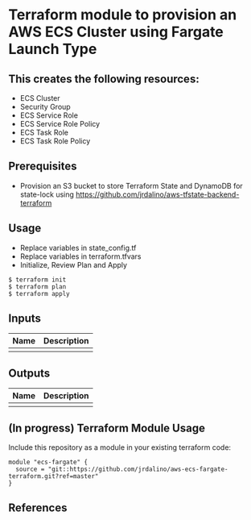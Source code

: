 # Terraform module to provision an AWS ECS Cluster using Fargate Launch Type

## This creates the following resources:
- ECS Cluster
- Security Group
- ECS Service Role
- ECS Service Role Policy
- ECS Task Role
- ECS Task Role Policy

## Prerequisites
- Provision an S3 bucket to store Terraform State and DynamoDB for state-lock using https://github.com/jrdalino/aws-tfstate-backend-terraform

## Usage
- Replace variables in state_config.tf
- Replace variables in terraform.tfvars
- Initialize, Review Plan and Apply
```
$ terraform init
$ terraform plan
$ terraform apply
```

## Inputs
| Name | Description |
|------|-------------|
| | |

## Outputs
| Name | Description |
|------|-------------|
| | |

## (In progress) Terraform Module Usage
Include this repository as a module in your existing terraform code:
```
module "ecs-fargate" {
  source = "git::https://github.com/jrdalino/aws-ecs-fargate-terraform.git?ref=master"
}
```

## References
